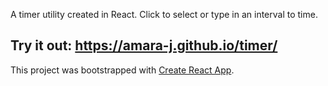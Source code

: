 A timer utility created in React. Click to select or type in an interval to time.

## Try it out: https://amara-j.github.io/timer/

This project was bootstrapped with [Create React App](https://github.com/facebook/create-react-app).
